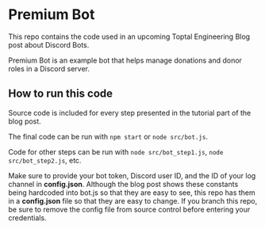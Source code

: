 # Premium Bot

This repo contains the code used in an upcoming Toptal Engineering Blog post about Discord Bots.

Premium Bot is an example bot that helps manage donations and donor roles in a Discord server.

## How to run this code

Source code is included for every step presented in the tutorial part of the blog post.

The final code can be run with `npm start` or `node src/bot.js`.

Code for other steps can be run with `node src/bot_step1.js`, `node src/bot_step2.js`, etc.

Make sure to provide your bot token, Discord user ID, and the ID of your log channel in **config.json**. Although the blog post shows these constants being hardcoded into bot.js so that they are easy to see, this repo has them in a **config.json** file so that they are easy to change. If you branch this repo, be sure to remove the config file from source control before entering your credentials.
